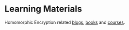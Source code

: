 # Learning Materials

Homomorphic Encryption related [blogs](./Blogs.md), [books](./Books.md) and [courses](./Courses.md).
